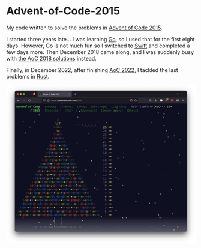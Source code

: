 # Advent-of-Code-2015
My code written to solve the problems in [Advent of Code 2015](https://adventofcode.com/2015).

I started three years late... I was learning [Go](https://golang.org/), so I used that for the first eight days. However, Go is not much fun so I switched to [Swift](https://www.swift.org/) and completed a few days more. Then December 2018 came along, and I was suddenly busy with [the AoC 2018 solutions](https://github.com/Zacch/Advent-of-Code-2018) instead.

Finally, in December 2022, after finishing [AoC 2022](https://github.com/Zacch/Advent-of-Code-2022), I tackled the last problems in [Rust](https://www.rust-lang.org/).

![Finally done](Done.png)